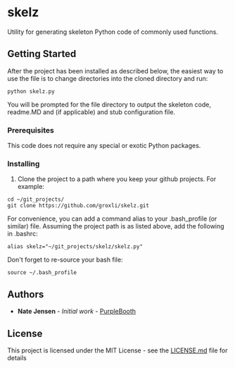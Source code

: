 # skelz

Utility for generating skeleton Python code of commonly used functions.

## Getting Started

After the project has been installed as described below, the easiest way to use the file is to change directories into the cloned directory and run:

```
python skelz.py
```

You will be prompted for the file directory to output the skeleton code, readme.MD and (if applicable) and stub configuration file.

### Prerequisites

This code does not require any special or exotic Python packages.

### Installing

1) Clone the project to a path where you keep your github projects. For example:

```
cd ~/git_projects/
git clone https://github.com/groxli/skelz.git
```

For convenience, you can add a command alias to your .bash_profile (or similar) file. Assuming the project path is as listed above, add the following in .bashrc:

```
alias skelz="~/git_projects/skelz/skelz.py"
```

Don't forget to re-source your bash file:

```
source ~/.bash_profile
```

## Authors

* **Nate Jensen** - *Initial work* - [PurpleBooth](https://github.com/groxli)

## License

This project is licensed under the MIT License - see the [LICENSE.md](LICENSE.md) file for details